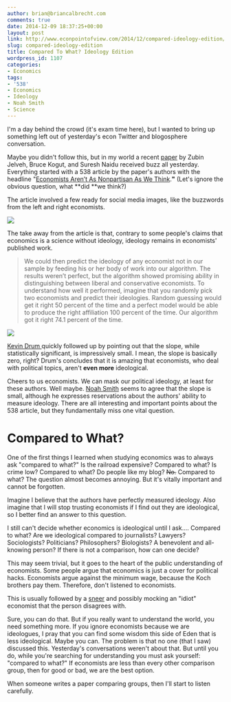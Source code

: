 ```yaml
---
author: brian@briancalbrecht.com
comments: true
date: 2014-12-09 18:37:25+00:00
layout: post
link: http://www.econpointofview.com/2014/12/compared-ideology-edition/
slug: compared-ideology-edition
title: Compared To What? Ideology Edition
wordpress_id: 1107
categories:
- Economics
tags:
- '538'
- Economics
- Ideology
- Noah Smith
- Science
---
```


I'm a day behind the crowd (it's exam time here), but I wanted to bring up something left out of yesterday's econ Twitter and blogosphere conversation.

Maybe you didn't follow this, but in my world a recent [paper](http://wp.nyu.edu/zj292/wp-content/uploads/sites/1011/2014/12/political_language_in_economics.pdf) by Zubin Jelveh, Bruce Kogut, and Suresh Naidu received buzz all yesterday. Everything started with a 538 article by the paper's authors with the headline "[Economists Aren’t As Nonpartisan As We Think](http://fivethirtyeight.com/features/economists-arent-as-nonpartisan-as-we-think/).**"** (Let's ignore the obvious question, what **did **we think?)


The article involved a few ready for social media images, like the buzzwords from the left and right economists.

![](https://espnfivethirtyeight.files.wordpress.com/2014/12/jelveh-economicideology-1208-table-1.png?w=1024)

The take away from the article is that, contrary to some people's claims that economics is a science without ideology, ideology remains in economists' published work.


<blockquote>We could then predict the ideology of any economist not in our sample by feeding his or her body of work into our algorithm. The results weren’t perfect, but the algorithm showed promising ability in distinguishing between liberal and conservative economists. To understand how well it performed, imagine that you randomly pick two economists and predict their ideologies. Random guessing would get it right 50 percent of the time and a perfect model would be able to produce the right affiliation 100 percent of the time. Our algorithm got it right 74.1 percent of the time.</blockquote>


![](https://espnfivethirtyeight.files.wordpress.com/2014/12/slant_jel1_strongslants_scatter.png?w=1024)

[Kevin Drum ](http://www.motherjones.com/kevin-drum/2014/12/economists-are-almost-inhumanly-impartial)quickly followed up by pointing out that the slope, while statistically significant, is impressively small. I mean, the slope is basically zero, right? Drum's concludes that it is amazing that economists, who deal with political topics, aren't **even more** ideological.

Cheers to us economists. We can mask our political ideology, at least for these authors. Well maybe. [Noah Smith](http://noahpinionblog.blogspot.com/2014/12/economists-arent-that-ideological.html) seems to agree that the slope is small, although he expresses reservations about the authors' ability to measure ideology. There are all interesting and important points about the 538 article, but they fundamentally miss one vital question.

<!-- more -->



# Compared to What?


One of the first things I learned when studying economics was to always ask "compared to what?" Is the railroad expensive? Compared to what? Is crime low? Compared to what? Do people like my blog? <del>No.</del> Compared to what? The question almost becomes annoying. But it's vitally important and cannot be forgotten.

Imagine I believe that the authors have perfectly measured ideology. Also imagine that I will stop trusting economists if I find out they are ideological, so I better find an answer to this question.

I still can't decide whether economics is ideological until I ask.... Compared to what? Are we ideological compared to journalists? Lawyers? Sociologists? Politicians? Philosophers? Biologists? A benevolent and all-knowing person? If there is not a comparison, how can one decide?

This may seem trivial, but it goes to the heart of the public understanding of economists. Some people argue that economics is just a cover for political hacks. Economists argue against the minimum wage, because the Koch brothers pay them. Therefore, don't listened to economists.

This is usually followed by a [sneer](http://www.econpointofview.com/2013/09/sneering-at-the-other-guy/) and possibly mocking an "idiot" economist that the person disagrees with.

Sure, you can do that. But if you really want to understand the world, you need something more. If you ignore economists because we are ideologues, I pray that you can find some wisdom this side of Eden that is less ideological. Maybe you can. The problem is that no one (that I saw) discussed this. Yesterday's conversations weren't about that. But until you do, while you're searching for understanding you must ask yourself: "compared to what?" If economists are less than every other comparison group, then for good or bad, we are the best option.

When someone writes a paper comparing groups, then I'll start to listen carefully.



